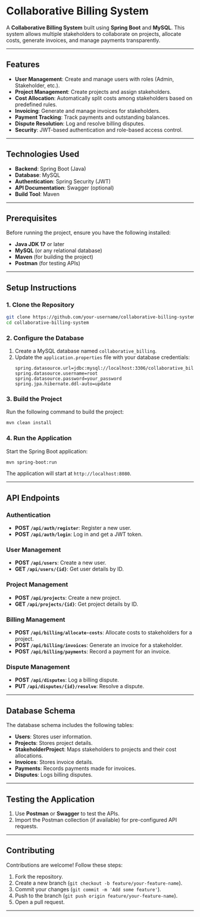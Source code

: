 # Collaborative Billing System

A **Collaborative Billing System** built using **Spring Boot** and **MySQL**. This system allows multiple stakeholders to collaborate on projects, allocate costs, generate invoices, and manage payments transparently.

---

## Features
- **User Management**: Create and manage users with roles (Admin, Stakeholder, etc.).
- **Project Management**: Create projects and assign stakeholders.
- **Cost Allocation**: Automatically split costs among stakeholders based on predefined rules.
- **Invoicing**: Generate and manage invoices for stakeholders.
- **Payment Tracking**: Track payments and outstanding balances.
- **Dispute Resolution**: Log and resolve billing disputes.
- **Security**: JWT-based authentication and role-based access control.

---

## Technologies Used
- **Backend**: Spring Boot (Java)
- **Database**: MySQL
- **Authentication**: Spring Security (JWT)
- **API Documentation**: Swagger (optional)
- **Build Tool**: Maven

---

## Prerequisites
Before running the project, ensure you have the following installed:
- **Java JDK 17** or later
- **MySQL** (or any relational database)
- **Maven** (for building the project)
- **Postman** (for testing APIs)

---

## Setup Instructions

### 1. Clone the Repository
```bash
git clone https://github.com/your-username/collaborative-billing-system.git
cd collaborative-billing-system
```

### 2. Configure the Database
1. Create a MySQL database named `collaborative_billing`.
2. Update the `application.properties` file with your database credentials:
   ```properties
   spring.datasource.url=jdbc:mysql://localhost:3306/collaborative_billing
   spring.datasource.username=root
   spring.datasource.password=your_password
   spring.jpa.hibernate.ddl-auto=update
   ```

### 3. Build the Project
Run the following command to build the project:
```bash
mvn clean install
```

### 4. Run the Application
Start the Spring Boot application:
```bash
mvn spring-boot:run
```

The application will start at `http://localhost:8080`.

---

## API Endpoints

### Authentication
- **POST `/api/auth/register`**: Register a new user.
- **POST `/api/auth/login`**: Log in and get a JWT token.

### User Management
- **POST `/api/users`**: Create a new user.
- **GET `/api/users/{id}`**: Get user details by ID.

### Project Management
- **POST `/api/projects`**: Create a new project.
- **GET `/api/projects/{id}`**: Get project details by ID.

### Billing Management
- **POST `/api/billing/allocate-costs`**: Allocate costs to stakeholders for a project.
- **POST `/api/billing/invoices`**: Generate an invoice for a stakeholder.
- **POST `/api/billing/payments`**: Record a payment for an invoice.

### Dispute Management
- **POST `/api/disputes`**: Log a billing dispute.
- **PUT `/api/disputes/{id}/resolve`**: Resolve a dispute.

---

## Database Schema
The database schema includes the following tables:
- **Users**: Stores user information.
- **Projects**: Stores project details.
- **StakeholderProject**: Maps stakeholders to projects and their cost allocations.
- **Invoices**: Stores invoice details.
- **Payments**: Records payments made for invoices.
- **Disputes**: Logs billing disputes.

---

## Testing the Application
1. Use **Postman** or **Swagger** to test the APIs.
2. Import the Postman collection (if available) for pre-configured API requests.

---

## Contributing
Contributions are welcome! Follow these steps:
1. Fork the repository.
2. Create a new branch (`git checkout -b feature/your-feature-name`).
3. Commit your changes (`git commit -m 'Add some feature'`).
4. Push to the branch (`git push origin feature/your-feature-name`).
5. Open a pull request.

---



